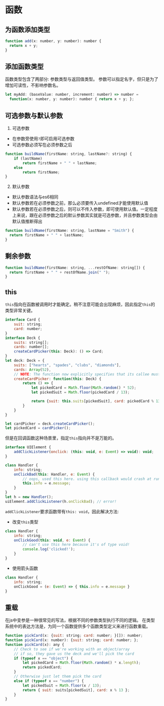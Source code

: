 # 函数

## 为函数添加类型
```js
function add(x: number, y: number): number {
  return x + y;
}
```

## 添加函数类型
函数类型包含了两部分: 参数类型与返回值类型。
参数可以指定名字，但只是为了增加可读性，不影响参数名。
```js
let myAdd: (baseValue: number, increment: number) => number =
  function(x: number, y: number): number { return x + y; };
```

## 可选参数与默认参数
1. 可选参数
- 在参数旁使用`?`即可启用可选参数
- 可选参数必须写在必须参数之后
```js
function buildName(firstName: string, lastName?: string) {
    if (lastName)
        return firstName + " " + lastName;
    else
        return firstName;
}
```
2. 默认参数
- 默认参数语法与es6相同
- 默认参数若在必须参数之前，那么必须要传入undefined才能使用默认值
- 默认参数若在必须参数之后，则可以不传入参数，即可使用默认值。一定程度上来说，跟在必须参数之后的默认参数其实就是可选参数，并且参数类型会由默认值推断得出
```js
function buildName(firstName: string, lastName = "Smith") {
  return firstName + " " + lastName;
}
```

## 剩余参数
```js
function buildName(firstName: string, ...restOfName: string[]) {
  return firstName + " " + restOfName.join(" ");
}
```

## this
`this`指向在函数被调用时才能确定。稍不注意可能会出现麻烦，因此指定`this`的类型非常关键。
```js
interface Card {
    suit: string;
    card: number;
}
interface Deck {
    suits: string[];
    cards: number[];
    createCardPicker(this: Deck): () => Card;
}
let deck: Deck = {
    suits: ["hearts", "spades", "clubs", "diamonds"],
    cards: Array(52),
    // NOTE: The function now explicitly specifies that its callee must be of type Deck
    createCardPicker: function(this: Deck) {
        return () => {
            let pickedCard = Math.floor(Math.random() * 52);
            let pickedSuit = Math.floor(pickedCard / 13);

            return {suit: this.suits[pickedSuit], card: pickedCard % 13};
        }
    }
}

let cardPicker = deck.createCardPicker();
let pickedCard = cardPicker();
```
但是在回调函数这种场景里，指定`this`指向并不是万能的。
```js
interface UIElement {
    addClickListener(onclick: (this: void, e: Event) => void): void;
}

class Handler {
    info: string;
    onClickBad(this: Handler, e: Event) {
        // oops, used this here. using this callback would crash at runtime
        this.info = e.message;
    }
}
let h = new Handler();
uiElement.addClickListener(h.onClickBad); // error!
```
`addClickListener`要求函数带有`this: void`，因此解决方法:
- 改变`this`类型
```js
class Handler {
    info: string;
    onClickGood(this: void, e: Event) {
        // can't use this here because it's of type void!
        console.log('clicked!');
    }
}
```
- 使用箭头函数
```js
class Handler {
    info: string;
    onClickGood = (e: Event) => { this.info = e.message }
}
```

## 重载
在js中变参是一种很常见的写法，根据不同的参数类型执行不同的逻辑。
在类型系统中的表达方法是，为同一个函数提供多个函数类型定义来进行函数重载。
```js
function pickCard(x: {suit: string; card: number; }[]): number;
function pickCard(x: number): {suit: string; card: number; };
function pickCard(x): any {
    // Check to see if we're working with an object/array
    // if so, they gave us the deck and we'll pick the card
    if (typeof x == "object") {
        let pickedCard = Math.floor(Math.random() * x.length);
        return pickedCard;
    }
    // Otherwise just let them pick the card
    else if (typeof x == "number") {
        let pickedSuit = Math.floor(x / 13);
        return { suit: suits[pickedSuit], card: x % 13 };
    }
}
```